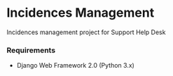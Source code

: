 # Incidences Management
Incidences management project for Support Help Desk

### Requirements
* Django Web Framework 2.0 (Python 3.x)
